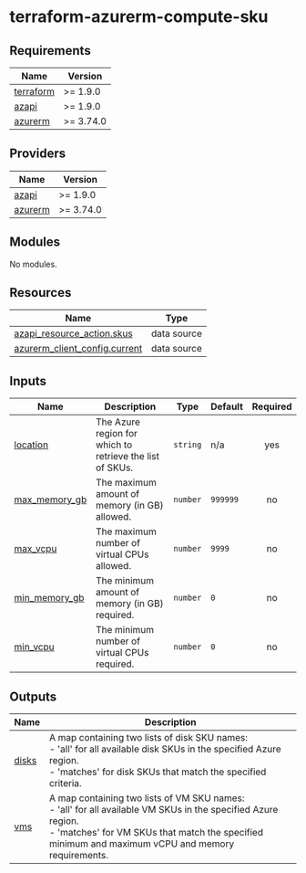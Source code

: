 # terraform-azurerm-compute-sku
<!-- BEGIN_TF_DOCS -->
## Requirements

| Name | Version |
|------|---------|
| <a name="requirement_terraform"></a> [terraform](#requirement\_terraform) | >= 1.9.0 |
| <a name="requirement_azapi"></a> [azapi](#requirement\_azapi) | >= 1.9.0 |
| <a name="requirement_azurerm"></a> [azurerm](#requirement\_azurerm) | >= 3.74.0 |

## Providers

| Name | Version |
|------|---------|
| <a name="provider_azapi"></a> [azapi](#provider\_azapi) | >= 1.9.0 |
| <a name="provider_azurerm"></a> [azurerm](#provider\_azurerm) | >= 3.74.0 |

## Modules

No modules.

## Resources

| Name | Type |
|------|------|
| [azapi_resource_action.skus](https://registry.terraform.io/providers/azure/azapi/latest/docs/data-sources/resource_action) | data source |
| [azurerm_client_config.current](https://registry.terraform.io/providers/hashicorp/azurerm/latest/docs/data-sources/client_config) | data source |

## Inputs

| Name | Description | Type | Default | Required |
|------|-------------|------|---------|:--------:|
| <a name="input_location"></a> [location](#input\_location) | The Azure region for which to retrieve the list of SKUs. | `string` | n/a | yes |
| <a name="input_max_memory_gb"></a> [max\_memory\_gb](#input\_max\_memory\_gb) | The maximum amount of memory (in GB) allowed. | `number` | `999999` | no |
| <a name="input_max_vcpu"></a> [max\_vcpu](#input\_max\_vcpu) | The maximum number of virtual CPUs allowed. | `number` | `9999` | no |
| <a name="input_min_memory_gb"></a> [min\_memory\_gb](#input\_min\_memory\_gb) | The minimum amount of memory (in GB) required. | `number` | `0` | no |
| <a name="input_min_vcpu"></a> [min\_vcpu](#input\_min\_vcpu) | The minimum number of virtual CPUs required. | `number` | `0` | no |

## Outputs

| Name | Description |
|------|-------------|
| <a name="output_disks"></a> [disks](#output\_disks) | A map containing two lists of disk SKU names:<br>- 'all' for all available disk SKUs in the specified Azure region.<br>- 'matches' for disk SKUs that match the specified criteria. |
| <a name="output_vms"></a> [vms](#output\_vms) | A map containing two lists of VM SKU names:<br>- 'all' for all available VM SKUs in the specified Azure region.<br>- 'matches' for VM SKUs that match the specified minimum and maximum vCPU and memory requirements. |
<!-- END_TF_DOCS -->